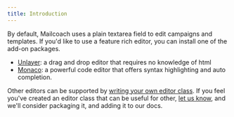 ```yaml
---
title: Introduction
---
```


By default, Mailcoach uses a plain textarea field to edit campaigns and templates. If you'd like to use a feature rich editor, you can install one of the add-on packages.

- [Unlayer](/docs/v3/package/customizing-the-editor/unlayer): a drag and drop editor that requires no knowledge of html
- [Monaco](/docs/v3/package/customizing-the-editor/monaco): a powerful code editor that offers syntax highlighting and auto completion.

Other editors can be supported by [writing your own editor class](/docs/v3/package/customizing-the-editor/bring-your-own-editor). If you feel you've created an editor class that can be useful for other, [let us know](mailto:support@mailcoach.app), and we'll consider packaging it, and adding it to our docs.
